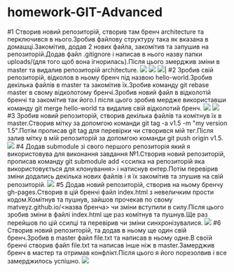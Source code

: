 # homework-GIT-Advanced
#1
Створив новий репозиторій, створив там бренч architecture та перключився в нього.Зробив файлову структуру така як вказана в домашці.Закомітив, додав 2 нових файла, закомітив та запушив на репозиторій.Додав файл .gitignore і написав в нього назву папки uploads/(для того щоб вона ігнорилась).Після цього змерджив зміни в master та видалив репозиторій architecture.
![](https://pp.vk.me/c636424/v636424230/31a86/rRWQbFNlnmA.jpg)
![](https://pp.vk.me/c636424/v636424230/31a90/PyhkQAn9S-s.jpg)
![](https://pp.vk.me/c636424/v636424230/31a9a/oCzHk_e8-Dk.jpg)|
#2
Зробив свій репозиторій, відколов в ньому бренч під назвою hello-world.Зробив декілька файлів в master та закомітив їх.Зробив команду git rebase master в свому відколотому бренчі.Зробив новий файл в відколотій бренчі та закомітив так його.І після цього зробив мердже використавши команду git merge hello-world та видалив свій відколотий бренч.
![](https://pp.vk.me/c636424/v636424230/31aa4/jMY4fMirDQk.jpg)
![](https://pp.vk.me/c636424/v636424230/31a9a/oCzHk_e8-Dk.jpg)
#3
Зробив новий репозиторій, створив декілька файлів та комітнув їх в master.Створив мітку за допомгою команди git tag -a v1.5 -m "my version 1.5".Потім прописав git tag для перевірки чи створився мій тег.Після залив мітку в мій репозиторій за допомгою команди git push origin v1.5.
![](https://pp.vk.me/c636424/v636424230/31ab8/ssgYLIC99G0.jpg)
#4
Додав submodule зі свого першого репозиторія який я використовува для виконання завдання №1.Створив новий репозиторій, прописав команду git submodule add <ссилка на репозиторій яка використовується для клонування> і натиснув ентер.Потім перевірив зміни додались декілька нових файлів і я їх закомітив та зпушив на свій репозиторій.
![](https://pp.vk.me/c636424/v636424230/31ac6/GtZvOZVJPgw.jpg)
#5
Додав новий репозиторій, створив на ньому бренчу gh-pages.Створив в цій бренчі файл index.html з невеличким прости кодом.Комітнув та пушнув, зайшов прочекав по свому matveyz.github.io/<назва бренча> чи зміни вступили в силу.Після цього зробив зміни в файлі index.html ще раз комітнув та пушнув.Ще раз перейшов по цій ссилці та перевірив чи зміни синхронізувалися.
![](https://pp.vk.me/c636424/v636424230/31ad0/cOIH44nXid4.jpg)
#6
Створив новий репозиторій, та додав в ньому ще один свій бренч.Зробив в master файл file.txt та написав в ньому одне.В своїй бренчі створив файл file.txt та написав інше ніж в master.Замерджив бренч в мастер та отримав конфлікт.Після цього я його порезолвив і все замерджилось успішно.
![](https://pp.vk.me/c636424/v636424230/31ada/0llSoV1gOCs.jpg)
